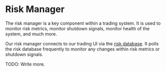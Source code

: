 # Risk Manager

The risk manager is a key component within a trading system. It is used to monitor risk metrics, monitor shutdown signals, monitor health of the system, and much more.

Our risk manager connects to our trading UI via the [risk database](TODO). It polls the risk database frequently to monitor any changes within risk metrics or shutdown signals.

TODO: Write more.